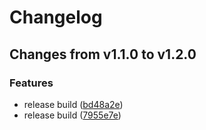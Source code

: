 # Changelog

## Changes from v1.1.0 to v1.2.0

### Features
- release build  ([bd48a2e](https://github.com/telicent-oss/telicent-base-images/commit/bd48a2e3b8c56bb091ff4a3be8624fd55e528644))
- release build  ([7955e7e](https://github.com/telicent-oss/telicent-base-images/commit/7955e7ef1d6d47178ce2e47cefb3848256ea28a9))

